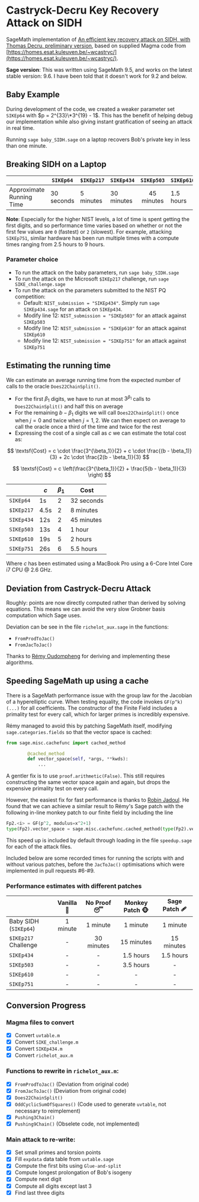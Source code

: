 # Castryck-Decru Key Recovery Attack on SIDH

SageMath implementation of [An efficient key recovery attack on SIDH, with Thomas Decru, preliminary version](https://eprint.iacr.org/2022/975.pdf), based on supplied Magma code from [https://homes.esat.kuleuven.be/~wcastryc/](https://homes.esat.kuleuven.be/~wcastryc/).

**Sage version**: This was written using SageMath 9.5, and works on the latest stable version: 9.6. I have been told that it doesn't work for 9.2 and below.

## Baby Example

During development of the code, we created a weaker parameter set `SIKEp64` with $p = 2^{33}\*3^{19} - 1$. This has the benefit of helping debug our implementation while also giving instant gratification of seeing an attack in real time.

Running `sage baby_SIDH.sage` on a laptop recovers Bob's private key in less than one minute.

## Breaking SIDH on a Laptop

|                          | `SIKEp64`  | `$IKEp217` | `SIKEp434` | `SIKEp503` | `SIKEp610` | `SIKEp751`   |
|--------------------------|------------|------------|------------|:----------:|------------|:------------:|
| Approximate Running Time | 30 seconds | 5 minutes  | 30 minutes | 45 minutes | 1.5 hours  | 2.5-9 hours  |

**Note**: Especially for the higher NIST levels, a lot of time is spent getting the first digits, and so performance time varies based on whether or not the first few values are `0` (fastest) or `2` (slowest). For example, attacking `SIKEp751`, similar hardware has been run multiple times with a compute times ranging from 2.5 hours to 9 hours. 

### Parameter choice

* To run the attack on the baby parameters, run `sage baby_SIDH.sage`
* To run the attack on the Microsoft `$IKEp217` challenge, run `sage SIKE_challenge.sage`
* To run the attack on the parameters submitted to the NIST PQ competition:
    * Default: `NIST_submission = "SIKEp434"`. Simply run `sage SIKEp434.sage` for an attack on `SIKEp434`.
    * Modify line 12: `NIST_submission = "SIKEp503"` for an attack against `SIKEp503`
    * Modify line 12: `NIST_submission = "SIKEp610"` for an attack against `SIKEp610`
    * Modify line 12: `NIST_submission = "SIKEp751"` for an attack against `SIKEp751`

## Estimating the running time

We can estimate an average running time from the expected number of calls to the oracle `Does22ChainSplit()`. 

* For the first $\beta_1$ digits, we have to run at most $3^{\beta_1}$ calls to `Does22ChainSplit()` and half this on average
* For the remaining $b - \beta_1$ digits we will call `Does22ChainSplit()` once when $j = 0$ and twice when $j = 1,2$. We can then expect on average to call the oracle once a third of the time and twice for the rest
* Expressing the cost of a single call as $c$ we can estimate the total cost as:

$$
\textsf{Cost} = c \cdot \frac{3^{\beta_1}}{2} + c \cdot \frac{(b - \beta_1)}{3} + 2c \cdot \frac{2(b - \beta_1)}{3}
$$

$$
\textsf{Cost} = c \left(\frac{3^{\beta_1}}{2} + \frac{5(b - \beta_1)}{3} \right)
$$

|             | $c$   | $\beta_1$ | Cost       |
|-------------|-------|-----------|------------|
| `SIKEp64`   | 1s    | 2         | 32 seconds |
| `$IKEp217`  | 4.5s  | 2         | 8 minutes  |
| `SIKEp434`  | 12s   | 2         | 45 minutes |
| `SIKEp503`  | 13s   | 4         | 1 hour     |
| `SIKEp610`  | 19s   | 5         | 2 hours    |
| `SIKEp751`  | 26s   | 6         | 5.5 hours  |

Where $c$ has been estimated using a MacBook Pro using a 6-Core Intel Core i7 CPU @ 2.6 GHz.


## Deviation from Castryck-Decru Attack

Roughly: points are now directly computed rather than derived by solving equations. This means we can avoid the very slow Grobner basis computation which Sage uses.

Deviation can be see in the file `richelot_aux.sage` in the functions: 

* `FromProdToJac()`
* `FromJacToJac()`

Thanks to [Rémy Oudompheng](https://twitter.com/oudomphe) for deriving and implementing these algorithms.

## Speeding SageMath up using a cache

There is a SageMath performance issue with the group law for the Jacobian of a hyperelliptic curve. When testing equality, the code invokes `GF(p^k)(...)` for all coefficients. The constructor of the Finite Field includes a primality test for every call, which for larger primes is incredibly expensive.

Rémy managed to avoid this by patching SageMath itself, modifying `sage.categories.fields` so that the vector space is cached:

```py
from sage.misc.cachefunc import cached_method

        @cached_method
        def vector_space(self, *args, **kwds):
            ...
```

A gentler fix is to use `proof.arithmetic(False)`. This still requires constructing the same vector space again and again, but drops the expensive primality test on every call.

However, the easiest fix for fast performance is thanks to [Robin Jadoul](https://ur4ndom.dev). He found that we can achieve a similar result to Rémy's Sage patch with the following in-line monkey patch to our finite field by including the line

```py
Fp2.<i> = GF(p^2, modulus=x^2+1)
type(Fp2).vector_space = sage.misc.cachefunc.cached_method(type(Fp2).vector_space)
```

This speed up is included by default through loading in the file `speedup.sage` for each of the attack files.

Included below are some recorded times for running the scripts with and without various patches, before the `JacToJac()` optimisations which were implemented in pull requests #6-#9. 

### Performance estimates with different patches

|                       | Vanilla :icecream: | No Proof :sleeping: | Monkey Patch :monkey_face: | Sage Patch 🩹 |
|-----------------------|:------------------:|:-------------------:|:--------------------------:|:-------------:|
| Baby SIDH (`SIKEp64`) | 1 minute           | 1 minute            | 1 minute                   | 1 minute      |
| `$IKEp217` Challenge  |          -         | 30 minutes          | 15 minutes                 | 15 minutes    |
| `SIKEp434`            |          -         |          -          | 1.5 hours                  | 1.5 hours     |
| `SIKEp503`            |          -         |          -          | 3.5 hours                  |       -       |
| `SIKEp610`            |          -         |          -          |              -             |       -       |
| `SIKEp751`            |          -         |          -          |              -             |       -       |


## Conversion Progress

### Magma files to convert

- [x] Convert `uvtable.m`
- [x] Convert `SIKE_challenge.m`
- [x] Convert `SIKEp434.m`
- [x] Convert `richelot_aux.m`

### Functions to rewrite in `richelot_aux.m`:

- [x] `FromProdToJac()` (Deviation from original code) 
- [x] `FromJacToJac()` (Deviation from original code)
- [x] `Does22ChainSplit()`
- [x] `OddCyclicSumOfSquares()` (Code used to generate `uvtable`, not necessary to reimplement)
- [x] `Pushing3Chain()`
- [x] `Pushing9Chain()` (Obselete code, not implemented)

### Main attack to re-write:

- [x] Set small primes and torsion points
- [x] Fill `expdata` data table from `uvtable.sage`
- [x] Compute the first bits using `Glue-and-split`
- [x] Compute longest prolongation of Bob's isogeny
- [x] Compute next digit
- [x] Compute all digits except last 3
- [x] Find last three digits

